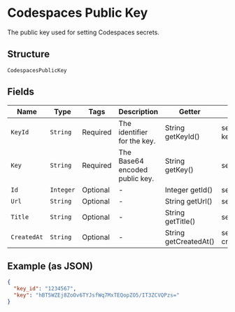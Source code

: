 
# Codespaces Public Key

The public key used for setting Codespaces secrets.

## Structure

`CodespacesPublicKey`

## Fields

| Name | Type | Tags | Description | Getter | Setter |
|  --- | --- | --- | --- | --- | --- |
| `KeyId` | `String` | Required | The identifier for the key. | String getKeyId() | setKeyId(String keyId) |
| `Key` | `String` | Required | The Base64 encoded public key. | String getKey() | setKey(String key) |
| `Id` | `Integer` | Optional | - | Integer getId() | setId(Integer id) |
| `Url` | `String` | Optional | - | String getUrl() | setUrl(String url) |
| `Title` | `String` | Optional | - | String getTitle() | setTitle(String title) |
| `CreatedAt` | `String` | Optional | - | String getCreatedAt() | setCreatedAt(String createdAt) |

## Example (as JSON)

```json
{
  "key_id": "1234567",
  "key": "hBT5WZEj8ZoOv6TYJsfWq7MxTEQopZO5/IT3ZCVQPzs="
}
```

